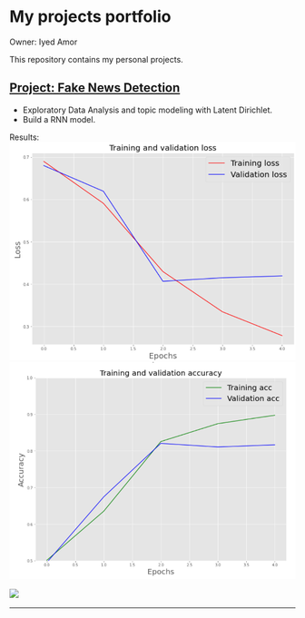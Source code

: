 # My projects portfolio

Owner: Iyed Amor 

This repository contains my personal projects.

## [Project: Fake News Detection](https://github.com/iyed-01/Fake-News-Detection)
* Exploratory Data Analysis and topic modeling with Latent Dirichlet.
* Build a RNN model.

Results:
![](images/loss.png)
![](images/accuracy.png)

![](images/test.png)

---
